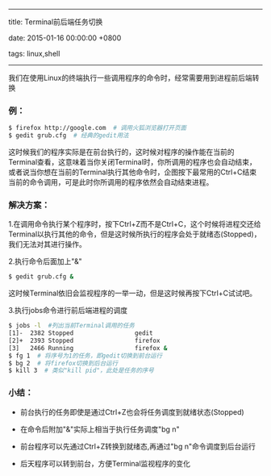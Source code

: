
---

title: Terminal前后端任务切换

date: 2015-01-16 00:00:00 +0800

tags: linux,shell

---
我们在使用Linux的终端执行一些调用程序的命令时，经常需要用到进程前后端转换

<a name="k3e3de"></a>
### [](#k3e3de)例：

```bash
$ firefox http://google.com  # 调用火狐浏览器打开页面
$ gedit grub.cfg  # 经典的gedit用法
```

这时候我们的程序实际是在前台执行的，这时候对程序的操作能在当前的Terminal查看，这意味着当你关闭Terminal时，你所调用的程序也会自动结束，或者说当你想在当前的Terminal执行其他命令时，企图按下最常用的Ctrl+C结束当前的命令调用，可是此时你所调用的程序依然会自动结束进程。

<!-- more -->

<a name="g2o8fm"></a>
### [](#g2o8fm)解决方案：

1.在调用命令执行某个程序时，按下Ctrl+Z而不是Ctrl+C，这个时候将进程交还给Terminal以执行其他的命令，但是这时候所执行的程序会处于就绪态(Stopped)，我们无法对其进行操作。

2.执行命令后面加上"&"

```bash
$ gedit grub.cfg &
```

这时候Terminal依旧会监视程序的一举一动，但是这时候再按下Ctrl+C试试吧。

3.执行jobs命令进行前后端进程的调度

```bash
$ jobs -l  #列出当前Terminal调用的任务
[1]-  2382 Stopped                 gedit
[2]+  2393 Stopped                 firefox
[3]   2466 Running                 firefox &
$ fg 1  # 将序号为1的任务，即gedit切换到前台运行
$ bg 2  # 将firefox切换到后台运行
$ kill 3  # 类似"kill pid"，此处是任务的序号
```

<a name="tlqvxm"></a>
### [](#tlqvxm)小结：

- 前台执行的任务即使是通过Ctrl+Z也会将任务调度到就绪状态(Stopped)

- 在命令后附加"&"实际上相当于执行任务调度"bg n"

- 前台程序可以先通过Ctrl+Z转换到就绪态,再通过"bg n"命令调度到后台运行

- 后天程序可以转到前台，方便Terminal监视程序的变化



